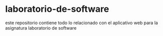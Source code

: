 # laboratorio-de-software
este repositorio contiene todo lo relacionado con el aplicativo web para la asignatura laboratorio de software
